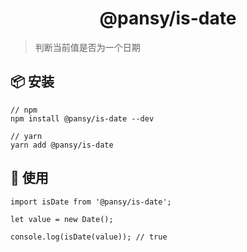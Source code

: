 <h1 align="center">@pansy/is-date</h1>

> 判断当前值是否为一个日期

## 📦 安装

```
// npm
npm install @pansy/is-date --dev

// yarn
yarn add @pansy/is-date

```

## 🔨 使用

```
import isDate from '@pansy/is-date';

let value = new Date();

console.log(isDate(value)); // true
```
